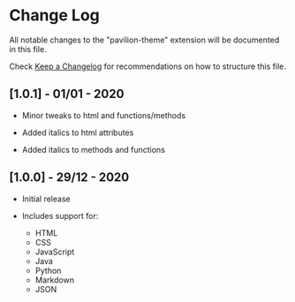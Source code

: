 # Change Log

All notable changes to the "pavilion-theme" extension will be documented in this file.

Check [Keep a Changelog](http://keepachangelog.com/) for recommendations on how to structure this file.

## [1.0.1] - 01/01 - 2020
- Minor tweaks to html and functions/methods

- Added italics to html attributes
- Added italics to methods and functions

## [1.0.0] - 29/12 - 2020

- Initial release

- Includes support for:
    - HTML
    - CSS
    - JavaScript
    - Java
    - Python
    - Markdown
    - JSON